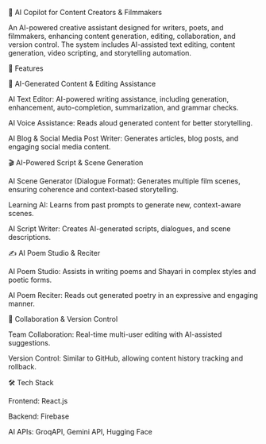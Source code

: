 🚀 AI Copilot for Content Creators & Filmmakers

An AI-powered creative assistant designed for writers, poets, and filmmakers, enhancing content generation, editing, collaboration, and version control. The system includes AI-assisted text editing, content generation, video scripting, and storytelling automation.

🌟 Features

📝 AI-Generated Content & Editing Assistance

AI Text Editor: AI-powered writing assistance, including generation, enhancement, auto-completion, summarization, and grammar checks.

AI Voice Assistance: Reads aloud generated content for better storytelling.

AI Blog & Social Media Post Writer: Generates articles, blog posts, and engaging social media content.

🎬 AI-Powered Script & Scene Generation

AI Scene Generator (Dialogue Format): Generates multiple film scenes, ensuring coherence and context-based storytelling.

Learning AI: Learns from past prompts to generate new, context-aware scenes.

AI Script Writer: Creates AI-generated scripts, dialogues, and scene descriptions.

✍️ AI Poem Studio & Reciter

AI Poem Studio: Assists in writing poems and Shayari in complex styles and poetic forms.

AI Poem Reciter: Reads out generated poetry in an expressive and engaging manner.

🤝 Collaboration & Version Control

Team Collaboration: Real-time multi-user editing with AI-assisted suggestions.

Version Control: Similar to GitHub, allowing content history tracking and rollback.

🛠️ Tech Stack

Frontend: React.js

Backend: Firebase

AI APIs: GroqAPI, Gemini API, Hugging Face

